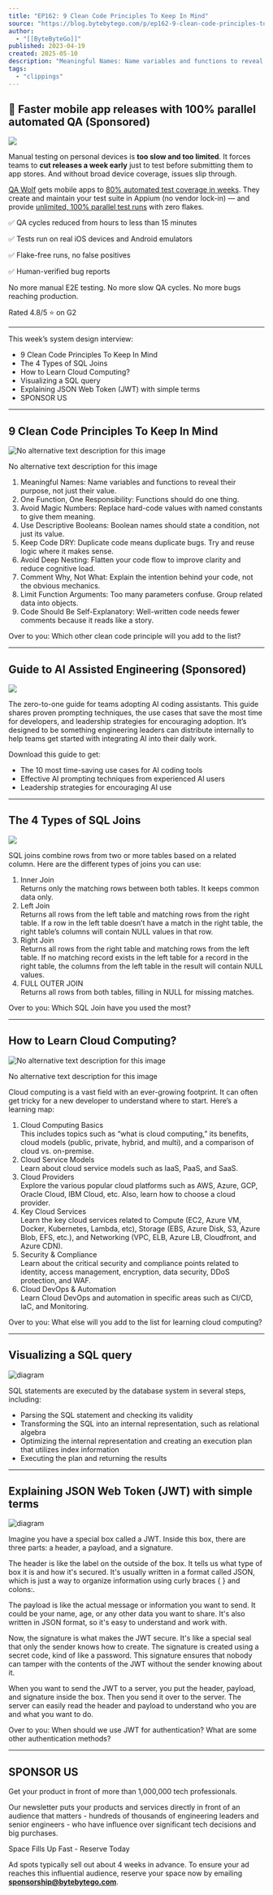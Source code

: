 ```yaml
---
title: "EP162: 9 Clean Code Principles To Keep In Mind"
source: "https://blog.bytebytego.com/p/ep162-9-clean-code-principles-to?publication_id=817132&post_id=163242768&isFreemail=true&r=of68&triedRedirect=true"
author:
  - "[[ByteByteGo]]"
published: 2023-04-19
created: 2025-05-10
description: "Meaningful Names: Name variables and functions to reveal their purpose, not just their value."
tags:
  - "clippings"
---
```

## 🚀 Faster mobile app releases with 100% parallel automated QA (Sponsored)

![](https://substackcdn.com/image/fetch/w_424)

Manual testing on personal devices is **too slow and too limited**. It forces teams to **cut releases a week early** just to test before submitting them to app stores. And without broad device coverage, issues slip through.

[QA Wolf](https://bit.ly/QAWolf_051025QAWolf) gets mobile apps to [80% automated test coverage in weeks](https://bit.ly/QAWolf_051025TestCoverage). They create and maintain your test suite in Appium (no vendor lock-in) — and provide [unlimited, 100% parallel test runs](https://bit.ly/QAWolf_051025Unlimited) with zero flakes.

✅ QA cycles reduced from hours to less than 15 minutes

✅ Tests run on real iOS devices and Android emulators

✅ Flake-free runs, no false positives

✅ Human-verified bug reports

No more manual E2E testing. No more slow QA cycles. No more bugs reaching production.

Rated 4.8/5 ⭐ on G2

---

This week’s system design interview:

- 9 Clean Code Principles To Keep In Mind
- The 4 Types of SQL Joins
- How to Learn Cloud Computing?
- Visualizing a SQL query
- Explaining JSON Web Token (JWT) with simple terms
- SPONSOR US

---

## 9 Clean Code Principles To Keep In Mind

![No alternative text description for this image](https://substackcdn.com/image/fetch/w_424)

No alternative text description for this image

1. Meaningful Names: Name variables and functions to reveal their purpose, not just their value.
2. One Function, One Responsibility: Functions should do one thing.
3. Avoid Magic Numbers: Replace hard-code values with named constants to give them meaning.
4. Use Descriptive Booleans: Boolean names should state a condition, not just its value.
5. Keep Code DRY: Duplicate code means duplicate bugs. Try and reuse logic where it makes sense.
6. Avoid Deep Nesting: Flatten your code flow to improve clarity and reduce cognitive load.
7. Comment Why, Not What: Explain the intention behind your code, not the obvious mechanics.
8. Limit Function Arguments: Too many parameters confuse. Group related data into objects.
9. Code Should Be Self-Explanatory: Well-written code needs fewer comments because it reads like a story.

Over to you: Which other clean code principle will you add to the list?

---

## Guide to AI Assisted Engineering (Sponsored)

![](https://blog.bytebytego.com/p/%7B%22src%22:%22https://substack-post-media.s3.amazonaws.com/public/images/eb1e8bed-4bea-47cd-950a-b2c9eebdeb60_3200x1680.png%22,%22srcNoWatermark%22:null,%22fullscreen%22:null,%22imageSize%22:null,%22height%22:764,%22width%22:1456,%22resizeWidth%22:null,%22bytes%22:475327,%22alt%22:null,%22title%22:null,%22type%22:%22image/png%22,%22href%22:%22https://bit.ly/DX_051025%22,%22belowTheFold%22:true,%22topImage%22:false,%22internalRedirect%22:%22https://blog.bytebytego.com/i/163242768?img=https%3A%2F%2Fsubstack-post-media.s3.amazonaws.com%2Fpublic%2Fimages%2Feb1e8bed-4bea-47cd-950a-b2c9eebdeb60_3200x1680.png%22,%22isProcessing%22:false,%22align%22:null})

The zero-to-one guide for teams adopting AI coding assistants. This guide shares proven prompting techniques, the use cases that save the most time for developers, and leadership strategies for encouraging adoption. It’s designed to be something engineering leaders can distribute internally to help teams get started with integrating AI into their daily work.

Download this guide to get:

- The 10 most time-saving use cases for AI coding tools
- Effective AI prompting techniques from experienced AI users
- Leadership strategies for encouraging AI use

---

## The 4 Types of SQL Joins

![](https://blog.bytebytego.com/p/%7B%22src%22:%22https://substack-post-media.s3.amazonaws.com/public/images/0f92402a-8be5-4b30-bc87-76f19dce3114_1280x1502.png%22,%22srcNoWatermark%22:null,%22fullscreen%22:null,%22imageSize%22:null,%22height%22:1502,%22width%22:1280,%22resizeWidth%22:null,%22bytes%22:null,%22alt%22:%22%22,%22title%22:null,%22type%22:null,%22href%22:null,%22belowTheFold%22:true,%22topImage%22:false,%22internalRedirect%22:null,%22isProcessing%22:false,%22align%22:null%7D)

SQL joins combine rows from two or more tables based on a related column. Here are the different types of joins you can use:

1. Inner Join  
	Returns only the matching rows between both tables. It keeps common data only.
2. Left Join  
	Returns all rows from the left table and matching rows from the right table. If a row in the left table doesn’t have a match in the right table, the right table’s columns will contain NULL values in that row.
3. Right Join  
	Returns all rows from the right table and matching rows from the left table. If no matching record exists in the left table for a record in the right table, the columns from the left table in the result will contain NULL values.
4. FULL OUTER JOIN  
	Returns all rows from both tables, filling in NULL for missing matches.

Over to you: Which SQL Join have you used the most?

---

## How to Learn Cloud Computing?

![No alternative text description for this image](https://substackcdn.com/image/fetch/w_424)

No alternative text description for this image

Cloud computing is a vast field with an ever-growing footprint. It can often get tricky for a new developer to understand where to start. Here’s a learning map:

1. Cloud Computing Basics  
	This includes topics such as “what is cloud computing,” its benefits, cloud models (public, private, hybrid, and multi), and a comparison of cloud vs. on-premise.
2. Cloud Service Models  
	Learn about cloud service models such as IaaS, PaaS, and SaaS.
3. Cloud Providers  
	Explore the various popular cloud platforms such as AWS, Azure, GCP, Oracle Cloud, IBM Cloud, etc. Also, learn how to choose a cloud provider.
4. Key Cloud Services  
	Learn the key cloud services related to Compute (EC2, Azure VM, Docker, Kubernetes, Lambda, etc), Storage (EBS, Azure Disk, S3, Azure Blob, EFS, etc.), and Networking (VPC, ELB, Azure LB, Cloudfront, and Azure CDN).
5. Security & Compliance  
	Learn about the critical security and compliance points related to identity, access management, encryption, data security, DDoS protection, and WAF.
6. Cloud DevOps & Automation  
	Learn Cloud DevOps and automation in specific areas such as CI/CD, IaC, and Monitoring.

Over to you: What else will you add to the list for learning cloud computing?

---

## Visualizing a SQL query

![diagram](https://substackcdn.com/image/fetch/w_424)

SQL statements are executed by the database system in several steps, including:

- Parsing the SQL statement and checking its validity
- Transforming the SQL into an internal representation, such as relational algebra
- Optimizing the internal representation and creating an execution plan that utilizes index information
- Executing the plan and returning the results

---

## Explaining JSON Web Token (JWT) with simple terms

![diagram](https://blog.bytebytego.com/p/%7B%22src%22:%22https://substack-post-media.s3.amazonaws.com/public/images/fa29d150-f51a-43c0-99e1-28031a59c1b7_1530x1536.jpeg%22,%22srcNoWatermark%22:null,%22fullscreen%22:null,%22imageSize%22:null,%22height%22:1462,%22width%22:1456,%22resizeWidth%22:null,%22bytes%22:null,%22alt%22:%22diagram%22,%22title%22:null,%22type%22:null,%22href%22:null,%22belowTheFold%22:true,%22topImage%22:false,%22internalRedirect%22:null,%22isProcessing%22:false,%22align%22:null%7D)

Imagine you have a special box called a JWT. Inside this box, there are three parts: a header, a payload, and a signature.  
  
The header is like the label on the outside of the box. It tells us what type of box it is and how it's secured. It's usually written in a format called JSON, which is just a way to organize information using curly braces { } and colons:.  
  
The payload is like the actual message or information you want to send. It could be your name, age, or any other data you want to share. It's also written in JSON format, so it's easy to understand and work with.  
  
Now, the signature is what makes the JWT secure. It's like a special seal that only the sender knows how to create. The signature is created using a secret code, kind of like a password. This signature ensures that nobody can tamper with the contents of the JWT without the sender knowing about it.  
  
When you want to send the JWT to a server, you put the header, payload, and signature inside the box. Then you send it over to the server. The server can easily read the header and payload to understand who you are and what you want to do.  
  
Over to you: When should we use JWT for authentication? What are some other authentication methods?

---

## SPONSOR US

Get your product in front of more than 1,000,000 tech professionals.

Our newsletter puts your products and services directly in front of an audience that matters - hundreds of thousands of engineering leaders and senior engineers - who have influence over significant tech decisions and big purchases.

Space Fills Up Fast - Reserve Today

Ad spots typically sell out about 4 weeks in advance. To ensure your ad reaches this influential audience, reserve your space now by emailing **[sponsorship@bytebytego.com](https://substack.com/redirect/757541db-27bf-46d3-bdc4-283e56a79aad?j=eyJ1IjoiMXJkcHl1In0.oD6dBS6c2Usdj808VQ_yBxMolbETJ0S1a0mTf9eVsmA)**.